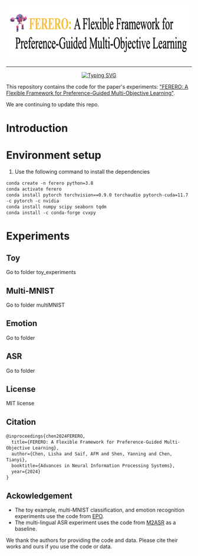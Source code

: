 <!---
# FERERO: A Flexible Framework for Preference-Guided Multi-Objective Learning
-->
<div align="center">
    <img alt="logo" src="./figures/logo.png" style="height: 150px;" />
</div>

<hr>

<div align="center">

[![Typing SVG](https://readme-typing-svg.demolab.com?font=Fira+Code&weight=600&size=30&pause=1000&color=000000&background=F7F7F7&center=true&vCenter=true&width=435&lines=F+E+R+E+R+O)](https://git.io/typing-svg)

</div>


This repository contains the code for the paper's experiments: ["FERERO: A Flexible Framework for Preference-Guided Multi-Objective Learning"]().

We are continuing to update this repo.

# Introduction

# Environment setup

1. Use the following command to install the dependencies
```
conda create -n ferero python=3.8
conda activate ferero
conda install pytorch torchvision==0.9.0 torchaudio pytorch-cuda=11.7 -c pytorch -c nvidia
conda install numpy scipy seaborn tqdm
conda install -c conda-forge cvxpy
```


# Experiments

## Toy

Go to folder toy_experiments

## Multi-MNIST

Go to folder multiMNIST

## Emotion

Go to folder

## ASR

Go to folder


## License

MIT license

## Citation

```
@inproceedings{chen2024FERERO,
  title={FERERO: A Flexible Framework for Preference-Guided Multi-Objective Learning},
  author={Chen, Lisha and Saif, AFM and Shen, Yanning and Chen, Tianyi},
  booktitle={Advances in Neural Information Processing Systems},
  year={2024}
}
```


## Ackowledgement

- The toy example, multi-MNIST classification, and emotion recognition experiments use the code from [EPO](https://github.com/dbmptr/EPOSearch).
- The multi-lingual ASR experiment uses the code from [M2ASR](https://github.com/afmsaif/M2ASR) as a baseline.

We thank the authors for providing the code and data. Please cite their works and ours if you use the code or data.
